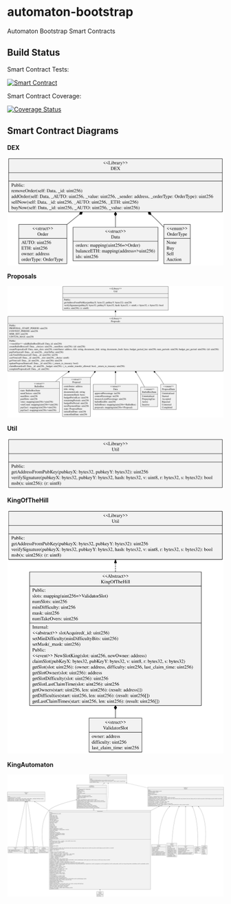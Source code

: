 # automaton-bootstrap
Automaton Bootstrap Smart Contracts

## Build Status

Smart Contract Tests:

[![Smart Contract](https://github.com/automaton-network/automaton-bootstrap/workflows/Solidity%20CI/badge.svg?branch=master)](https://github.com/automaton-network/automaton-bootstrap/actions?query=workflow%3A%22Solidity+CI%22+branch%3Amaster)

Smart Contract Coverage:

[![Coverage Status](https://coveralls.io/repos/github/automaton-network/automaton-bootstrap/badge.svg?branch=master&service=github)](https://coveralls.io/github/automaton-network/automaton-bootstrap?branch=master)

## Smart Contract Diagrams

**DEX**

[![DEX](diagrams/dex.svg)](diagrams/dex.png)

**Proposals**

[![Proposals](diagrams/proposals.svg)](diagrams/proposals.png)

**Util**

[![Util](diagrams/util.svg)](diagrams/util.png)

**KingOfTheHill**

[![KingOfTheHill](diagrams/king-of-the-hill.svg)](diagrams/king-of-the-hill.png)

**KingAutomaton**

[![KingAutomaton](diagrams/king-automaton.svg)](diagrams/king-automaton.png)

